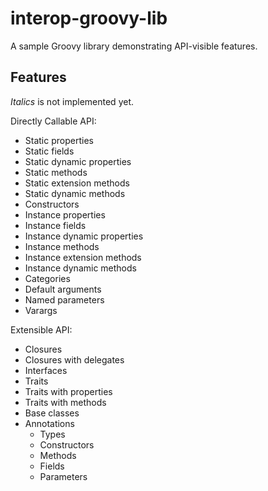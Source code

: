 # interop-groovy-lib

A sample Groovy library demonstrating API-visible features.

## Features

_Italics_ is not implemented yet.

Directly Callable API:

* Static properties
* Static fields
* Static dynamic properties
* Static methods
* Static extension methods
* Static dynamic methods
* Constructors
* Instance properties
* Instance fields
* Instance dynamic properties
* Instance methods
* Instance extension methods
* Instance dynamic methods
* Categories
* Default arguments
* Named parameters
* Varargs

Extensible API:

* Closures
* Closures with delegates
* Interfaces
* Traits
* Traits with properties
* Traits with methods
* Base classes
* Annotations
  * Types
  * Constructors
  * Methods
  * Fields
  * Parameters
